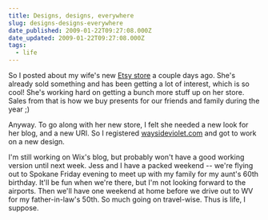 ```yaml
---
title: Designs, designs, everywhere
slug: designs-designs-everywhere
date_published: 2009-01-22T09:27:08.000Z
date_updated: 2009-01-22T09:27:08.000Z
tags:
  - life
---
```


So I posted about my wife's new [Etsy store](http://waysideviolet.etsy.com/) a couple days ago. She's already sold something and has been getting a lot of interest, which is so cool! She's working hard on getting a bunch more stuff up on her store. Sales from that is how we buy presents for our friends and family during the year ;)

Anyway. To go along with her new store, I felt she needed a new look for her blog, and a new URI. So I registered [waysideviolet.com](https://waysideviolet.com) and got to work on a new design. 

I'm still working on Wix's blog, but probably won't have a good working version until next week. Jess and I have a packed weekend -- we're flying out to Spokane Friday evening to meet up with my family for my aunt's 60th birthday. It'll be fun when we're there, but I'm not looking forward to the airports. Then we'll have one weekend at home before we drive out to WV for my father-in-law's 50th. So much going on travel-wise. Thus is life, I suppose.
